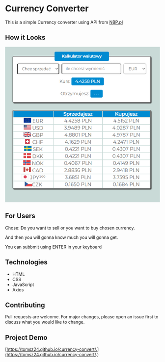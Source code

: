# Currency Converter

This is a simple Currency converter using API from [NBP.pl](https://api.nbp.pl/)

## How it Looks
![currency converter](img/zrzutNaYouCode.PNG)

## For Users

Chose: Do you want to sell or you want to buy chosen currency.

And then you will gonna know much you will gonna get.

You can subbmit using ENTER in your keyboard

## Technologies

- HTML
- CSS
- JavaScript
- Axios

## Contributing

Pull requests are welcome. For major changes, please open an issue first to discuss what you would like to change.

## Project Demo
[https://tomsz24.github.io/currency-convert/.](https://tomsz24.github.io/currency-convert/.)

